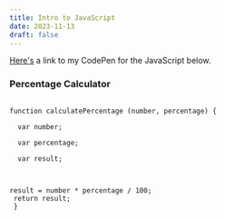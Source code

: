 ```yaml
---
title: Intro to JavaScript
date: 2023-11-13
draft: false
---
```

<a href="https://codepen.io/SimonDTaylor/pen/yLGdNKv" target="_blank">Here's</a> a link to my CodePen for the JavaScript below.

<h3>Percentage Calculator</h3>
<code>
function calculatePercentage (number, percentage) {<br>
  var number;<br>
  var percentage;<br>
  var result;<br>
  
  result = number * percentage / 100;<br>
  return result;<br>
}
</code>
